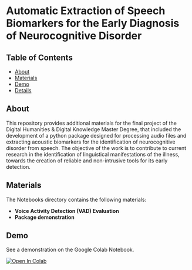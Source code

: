 # Automatic Extraction of Speech Biomarkers for the Early Diagnosis of Neurocognitive Disorder

## Table of Contents
+ [About](#about)
+ [Materials](#materials)
+ [Demo](#examples)
+ [Details](#details)

## About <a name = "about"></a>
This repository provides additional materials for the final project of the Digital Humanities & Digital Knowledge Master Degree, that included the development of a python package designed for processing audio files and extracting acoustic biomarkers for the identification of neurocognitive disorder from speech. The objective of the work is to contribute to current research in the identification of linguistical manifestations of the illness, towards the creation of reliable and non-intrusive tools for its early detection.

 ## Materials

The Notebooks directory contains the following materials:
- **Voice Activity Detection (VAD) Evaluation**
- **Package demonstration**
<!--- **Temporal speech parameters:** mean, median and standard deviation of speech and silence segments, percentage on silence ratio, percentage on silence to speech ratio, transformed phonation rate.

- **Pitch related:** F0 (Sub-Harmonic-Summation & Post-Viterbi Smoothing)

- **Spectral features:** MFCC, Spectral descriptors and moments (Spectral centroid, skewness, variance, flux) and formants (F1-F3)

- **Voice Quality:** Shimmer, Jitter, Harmonics to Noise Ratio

- **Self-similarity:** Complexity of the speech signal using the Higuchi Fractal Dimension Algorithm. -->

 <!-- Please refer to the <a href="#details"> details </a> section for more. -->
<!--
### Prerequisites

This program has been developed and tested on Linux (Ubuntu) environment. -->

<!-- ### Installing/Requirements

Clone the repository and install the necessary packages with the install_requirements.sh inside the project's directory.

```
# if on colab
!git clone https://github.com/chloeppd/AcousticDLBextractor

%cd AcousticDLBExtractor

!bash install_requirements.sh
```

You may also need to get the necessary permissions:
```
!chmod 755 -R /content/AcousticDLBextractor
``` -->





## Demo <a name = "examples"></a>

See a demonstration on the Google Colab Notebook.

<a target="_blank" href="https://colab.research.google.com/github/chloeppd/AcousticDLBextractor/blob/main/Notebooks/demo.ipynb">
  <img src="https://colab.research.google.com/assets/colab-badge.svg" alt="Open In Colab"/>
</a>



<!--## Details and Acknowledgments<a name = "details"></a>



- This project uses the **INTERSPEECH 2016 ComparE and GeMAPS feature sets** using the <a href="https://github.com/audeering/opensmile-python?tab=readme-ov-file">openSMILE</a> python wrapper for audio analysis.

- **Voice Activity Detection** is performed using <a href="https://github.com/enmwmak/ssvad">SS-VAD</a> Voice Activity Detector for NIST Speaker Recognition Evaluation by Mak & Yu.

- **The Higuchi Fractal Dimension Algorithm** is retrieved from <a href="https://github.com/inuritdino/HiguchiFractalDimension">this package</a> at master commit: fef4903.

- **The sample audios** are from the open access <a href="http://www.clips.unina.it/it/index.jsp">CLIPS</a> corpus (Corpora e Lessici dell'Italiano Parlato e Scritto). -->
